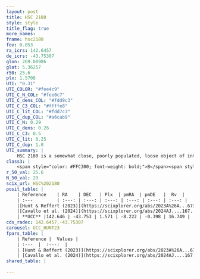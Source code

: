```yaml
---
layout: post
title: HSC 2180
style: style
title_flag: true
more_names: 
fname: hsc2180
fov: 0.853
ra_icrs: 142.6457
de_icrs: -43.75307
glon: 269.00986
glat: 5.36257
r50: 25.6
plx: 1.5708
UTI: "0.31"
UTI_COLOR: "#fee4c9"
UTI_C_N_COL: "#fee0c7"
UTI_C_dens_COL: "#fdd9c3"
UTI_C_C3_COL: "#ffffe8"
UTI_C_lit_COL: "#fdd7c3"
UTI_C_dup_COL: "#a6cab9"
UTI_C_N: 0.29
UTI_C_dens: 0.26
UTI_C_C3: 0.5
UTI_C_lit: 0.25
UTI_C_dup: 1.0
UTI_summary: |
    HSC 2180 is a somewhat close, poorly populated, loose object of intermediate C3 quality. It was recently reported in the literature.
class3: |
    <span style="color: #FFC300; font-weight: bold;">B</span><span style="color: #FFC300; font-weight: bold;">B</span>
r_50_val: 25.6
N_50_val: 29
scix_url: HSC%202180
posit_table: |
    | Reference    | RA    | DEC   | Plx  | pmRA  | pmDE   |  Rv  |
    | :---         | :---: | :---: | :---: | :---: | :---: | :---: |
    |[Hunt & Reffert (2023)](https://scixplorer.org/abs/2023A%26A...673A.114H) | 142.424 | -43.903 | 1.556 | -8.174 | -0.373 | 15.264 |
    |[Cavallo et al. (2024)](https://scixplorer.org/abs/2024AJ....167...12C) | 142.719 | -43.731 | 1.556 | -- | -- | -- |
    | **UCC** |142.646 | -43.753 | 1.571 | -8.222 | -0.398 | 16.749 | 
cds_radec: 142.6457,-43.75307
carousel: UCC_HUNT23
fpars_table: |
    | Reference |  Values |
    | :---  |  :---:  |
    | [Hunt & Reffert (2023)](https://scixplorer.org/abs/2023A%26A...673A.114H) | `AV50=0.249, diffAV50=0.85, MOD50=8.936, logAge50=7.426` |
    | [Cavallo et al. (2024)](https://scixplorer.org/abs/2024AJ....167...12C) | `AV50=0.65, dMod50=9.52, logAge50=6.86, [Fe/H]50=0.14` |
shared_table: |
    
---
```

